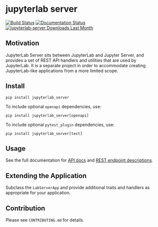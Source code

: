 # jupyterlab server

[![Build Status](https://github.com/jupyterlab/jupyterlab_server/workflows/Tests/badge.svg?branch=master)](https://github.com/jupyterlab/jupyterlab_server/actions?query=branch%3Amaster+workflow%3A%22Tests%22)
[![Documentation Status](https://readthedocs.org/projects/jupyterlab-server/badge/?version=stable)](http://jupyterlab-server.readthedocs.io/en/stable/)
[![jupyterlab-server Downloads Last Month](https://assets.piptrends.com/get-last-month-downloads-badge/jupyterlab-server.svg "jupyterlab-server Downloads Last Month by pip Trends")](https://piptrends.com/package/jupyterlab-server)

## Motivation

JupyterLab Server sits between JupyterLab and Jupyter Server, and provides a
set of REST API handlers and utilities that are used by JupyterLab. It is a separate project in order to
accommodate creating JupyterLab-like applications from a more limited scope.

## Install

`pip install jupyterlab_server`

To include optional `openapi` dependencies, use:

`pip install jupyterlab_server[openapi]`

To include optional `pytest_plugin` dependencies, use:

`pip install jupyterlab_server[test]`

## Usage

See the full documentation for [API docs](https://jupyterlab-server.readthedocs.io/en/stable/api/index.html) and [REST endpoint descriptions](https://jupyterlab-server.readthedocs.io/en/stable/api/rest.html).

## Extending the Application

Subclass the `LabServerApp` and provide additional traits and handlers as appropriate for your application.

## Contribution

Please see `CONTRIBUTING.md` for details.
